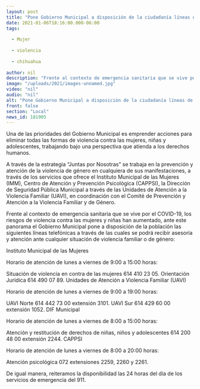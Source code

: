 ```yaml
---
layout: post
title: "Pone Gobierno Municipal a disposición de la ciudadanía líneas de atención a la violencia familiar y de género"
date: 2021-01-06T18:16:00.000-06:00
tags:
  
  - Mujer
  
  - violencia
  
  - chihuahua
  
author: nil
description: "Frente al contexto de emergencia sanitaria que se vive por el COVID-19, los riesgos de violencia contra las mujeres y niñas han aumentado"
image: "/uploads/2021/images-unnamed.jpg"
video: "nil"
audio: "nil"
alt: "Pone Gobierno Municipal a disposición de la ciudadanía líneas de atención a la violencia familiar y de género"
front: false
section: "Local"
news_id: 181905
---
```


Una de las prioridades del Gobierno Municipal es emprender acciones para eliminar todas las formas de violencia contra las mujeres, niñas y adolescentes, trabajando bajo una perspectiva que atienda a los derechos humanos.

A través de la estrategia “Juntas por Nosotras” se trabaja en la prevención y atención de la violencia de género en cualquiera de sus manifestaciones, a través de los servicios que ofrece el Instituto Municipal de las Mujeres (IMM), Centro de Atención y Prevención Psicológica (CAPPSI), la Dirección de Seguridad Pública Municipal a través de las Unidades de Atención a la Violencia Familiar (UAVI), en coordinación con el Comité de Prevención y Atención a la Violencia Familiar y de Género.

Frente al contexto de emergencia sanitaria que se vive por el COVID-19, los riesgos de violencia contra las mujeres y niñas han aumentado, ante este panorama el Gobierno Municipal pone a disposición de la población las siguientes líneas telefónicas a través de las cuales se podrá recibir asesoría y atención ante cualquier situación de violencia familiar o de género:

 
Instituto Municipal de las Mujeres

Horario de atención de lunes a viernes de 9:00 a 15:00 horas:

Situación de violencia en contra de las mujeres 614 410 23 05.
Orientación Jurídica 614 490 07 89.
Unidades de Atención a Violencia Familiar (UAVI)

Horario de atención de lunes a viernes de 9:00 a 19:00 horas:

UAVI Norte 614 442 73 00 extensión 3101.
UAVI Sur 614 429 60 00 extensión 1052.
DIF Municipal

Horario de atención de lunes a viernes de 8:00 a 15:00 horas:

Atención y restitución de derechos de niñas, niños y adolescentes 614 200 48 00 extensión 2244.
CAPPSI

Horario de atención de lunes a viernes de 8:00 a 20:00 horas:

Atención psicológica 072 extensiones 2259, 2260 y 2261.
 

De igual manera, reiteramos la disponibilidad las 24 horas del día de los servicios de emergencia del 911.